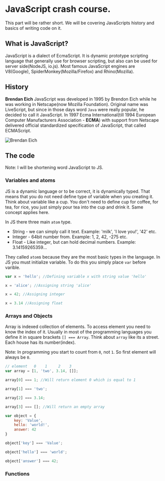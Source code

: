 # JavaScript crash course.

This part will be rather short. We will be covering JavaScripts history and basics of writing code on it.

## What is JavaScript?

JavaScript is a dialect of EcmaScript. It is dynamic prototype scripting language that generally use for browser scripting, but also can be used for server side(NodeJS, io.js). Most famous JavaScript engines are V8(Google), SpiderMonkey(Mozilla/Firefox) and Rhino(Mozilla).

## History

**Brendan Eich**
JavaScript was developed in 1995 by Brendon Eich while he was working in Netscape(now Mozilla Foundation). Original name was LiveScript, but since in those days word ```Java``` were really popular, he decided to call it JavaScript. In 1997 Ecma International(till 1994 European Computer Manufacturers Association - **ECMA**) with support from Netscape delivered official standardized specification of JavaScript, that called ECMAScript.

![Brendan Eich](https://upload.wikimedia.org/wikipedia/commons/d/d1/Brendan_Eich_Mozilla_Foundation_official_photo.jpg)

## The code

Note: I will be shortening word JavaScript to JS.

### Variables and atoms

JS is a dynamic language or to be correct, it is dynamically typed. That means that you do not need define type of variable when you creating it. Think about variable like a cup. You don't need to define cup for coffee, for tea, for rice, you just simply pour tea into the cup and drink it. Same concept applies here.

In JS there three main `atom` type. 

 - String - we can simply call it text. Example: 'milk', 'I love you!', '42' etc.
 - Integer - 64bit number from. Example: 1, 2, 42, -275 etc.
 - Float - Like integer, but can hold decimal numbers. Example: 3.14159265359...
 
They called `atom`s because they are the most basic types in the language.
In JS you must initialize variable. To do this you simply place `var` before varible.

```js
var x = 'hello'; //Defining variable x with string value 'hello'

x = 'alice'; //Assigning string 'alice'

x = 42; //Assigning integer

x = 3.14 //Assigning float 

```

### Arrays and Objects
Array is indexed collection of elements. To access element you need to know the index of it. Usually in most of the programming languages you define it in square brackets `[] === Array`. Think about `array` like its a street. Each house has its number(index).

Note: In programming you start to count from `0`, not `1`. So first element will always be `0`.

```js
// element   0    1     2    3
var array = [1, 'two', 3.14, []];

array[0] === 1; //Will return element 0 which is equal to 1

array[1] === 'two'; 

array[2] === 3.14;

array[3] === []; //Will return an empty array
```

```js
var object = {
	key: 'Value',
	hello: 'world!',
	answer: 42
}

object['key'] === 'Value';

object['hello'] === 'world';

object['answer'] === 42;

```

### Functions


